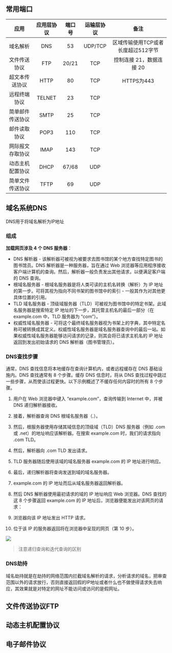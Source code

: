 ## 常用端口
|       应用       | 应用层协议 | 端口号 | 运输层协议 |                备注                |
| :--------------: | :--------: | :----: | :--------: | :--------------------------------: |
|     域名解析     |    DNS     |   53   |  UDP/TCP   | 区域传输使用TCP或者长度超过512字节 |
|   文件传送协议   |    FTP     | 20/21  |    TCP     |      控制连接 21，数据连接 20      |
|  超文本传送协议  |    HTTP    |   80   |    TCP     |             HTTPS为443             |
|   远程终端协议   |   TELNET   |   23   |    TCP     |                                    |
| 简单邮件传送协议 |    SMTP    |   25   |    TCP     |
|   邮件读取协议   |    POP3    |  110   |    TCP     |
| 网际报文存取协议 |    IMAP    |  143   |    TCP     |
| 动态主机配置协议 |    DHCP    | 67/68  |    UDP     |
| 简单文件传送协议 |    TFTP    |   69   |    UDP     |                                    |
## 域名系统DNS
DNS用于将域名解析为IP地址 

### 组成
**加载网页涉及 4 个 DNS 服务器**：  
* DNS 解析器 -  该解析器可被视为被要求去图书馆的某个地方查找特定图书的图书馆员。DNS 解析器是一种服务器，旨在通过 Web 浏览器等应用程序接收客户端计算机的查询。然后，解析器一般负责发出其他请求，以便满足客户端的 DNS 查询。
* 根域名服务器 - 根域名服务器是将人类可读的主机名转换（解析）为 IP 地址的第一步。可将其视为指向不同书架的图书馆中的索引 - 一般其作为对其他更具体位置的引用。
* TLD 域名服务器 - 顶级域服务器（TLD）可被视为图书馆中的特定书架。此域名服务器是搜索特定 IP 地址的下一步，其托管主机名的最后一部分（在 example.com 中，TLD 服务器为 “com”）。
* 权威性域名服务器 - 可将这个最终域名服务器视为书架上的字典，其中特定名称可被转换成其定义。权威性域名服务器是域名服务器查询中的最后一站。如果权威性域名服务器能够访问请求的记录，则其会将已请求主机名的 IP 地址返回到发出初始请求的 DNS 解析器（图书管理员）。

### DNS查找步骤
通常，DNS 查找信息将本地缓存在查询计算机内，或者远程缓存在 DNS 基础设施内。DNS 查找通常有 8 个步骤。缓存 DNS 信息时，将从 DNS 查找过程中跳过一些步骤，从而使该过程更快。以下示例概述了不缓存任何内容时的所有 8 个步骤。  
1. 用户在 Web 浏览器中键入 “example.com”，查询传输到 Internet 中，并被 DNS 递归解析器接收。

2. 接着，解析器查询 DNS 根域名服务器（.）。
3. 然后，根服务器使用存储其域信息的顶级域（TLD）DNS 服务器（例如 .com 或 .net）的地址响应该解析器。在搜索 example.com 时，我们的请求指向 .com TLD。
4. 然后，解析器向 .com TLD 发出请求。
5. TLD 服务器随后使用该域的域名服务器 example.com 的 IP 地址进行响应。
6. 最后，递归解析器将查询发送到域的域名服务器。
7. example.com 的 IP 地址而后从域名服务器返回解析器。
8. 然后 DNS 解析器使用最初请求的域的 IP 地址响应 Web 浏览器。DNS 查找的这 8 个步骤返回 example.com 的 IP 地址后，浏览器便能发出对该网页的请求：
9.  浏览器向该 IP 地址发出 HTTP 请求。
10. 位于该 IP 的服务器返回将在浏览器中呈现的网页（第 10 步）。


![](https://community-header-1306990603.cos.ap-guangzhou.myqcloud.com/20220106165403.png)

>注意递归查询和迭代查询的区别

### DNS劫持

域名劫持就是在劫持的网络范围内拦截域名解析的请求，分析请求的域名，把审查范围以外的请求放行，否则直接返回假的IP地址或者什么也不做使得请求失去响应，其效果就是对特定的网址不能访问或访问的是假网址。

## 文件传送协议FTP
## 动态主机配置协议
## 电子邮件协议
